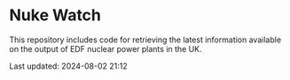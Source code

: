 # Nuke Watch

This repository includes code for retrieving the latest information available on the output of EDF nuclear power plants in the UK.

Last updated: 2024-08-02 21:12
